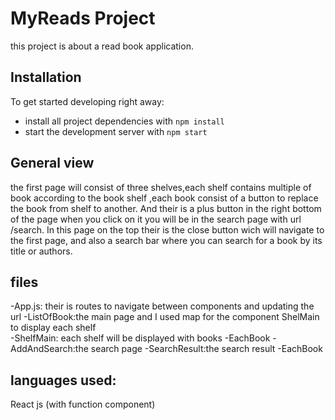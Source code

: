 # MyReads Project

this project is about a read book application.

## Installation

To get started developing right away:

- install all project dependencies with `npm install`
- start the development server with `npm start`

## General view

the first page will consist of three shelves,each shelf contains multiple of book according to the book shelf ,each book consist of a button to replace the book from shelf to another.
And their is a plus button in the right bottom of the page when you click on it you will be in the search page with url /search.
In this page on the top their is the close button wich will navigate to the first page, and also a search bar where you can search for a book by its title or authors.

## files

-App.js: their is routes to navigate between components and updating the url
-ListOfBook:the main page and I used map for the component ShelMain to display each shelf  
 -ShelfMain: each shelf will be displayed with books
-EachBook
-AddAndSearch:the search page
-SearchResult:the search result
-EachBook

## languages used:

React js (with function component)
